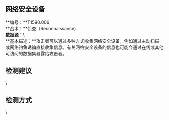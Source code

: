 ## 网络安全设备  
**编号：**T1590.006  
**战术：**侦查（Reconnaissance)  
**数据源：**\  
**基本描述：**攻击者可以通过多种方式收集网络安全设备，例如通过主动扫描或网络钓鱼诱骗直接收集信息。有关网络安全设备的信息也可能会通过在线或其他可访问的数据集暴露给攻击者。  
## 检测建议  
\  
## 检测方式  
\